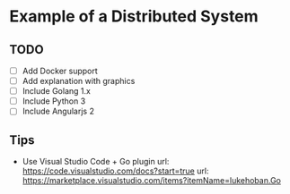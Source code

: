 # Example of a Distributed System

## TODO
- [ ] Add Docker support
- [ ] Add explanation with graphics
- [ ] Include Golang 1.x
- [ ] Include Python 3
- [ ] Include Angularjs 2

## Tips
- Use Visual Studio Code + Go plugin
url: https://code.visualstudio.com/docs?start=true
url: https://marketplace.visualstudio.com/items?itemName=lukehoban.Go
